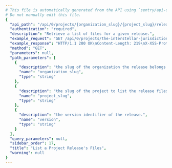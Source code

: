 ```yaml
---
# This file is automatically generated from the API using `sentry/api-docs/generator.py.`
# Do not manually edit this file.
{
  "api_path": "/api/0/projects/{organization_slug}/{project_slug}/releases/{version}/files/", 
  "authentication": "required", 
  "description": "Retrieve a list of files for a given release.", 
  "example_request": "GET /api/0/projects/the-interstellar-jurisdiction/pump-station/releases/c87b3e186a6c51731d2e69f1e5c8763d1aa02f49/files/ HTTP/1.1\nHost: sentry.io\nAuthorization: Bearer <token>", 
  "example_response": "HTTP/1.1 200 OK\nContent-Length: 219\nX-XSS-Protection: 1; mode=block\nX-Content-Type-Options: nosniff\nContent-Language: en\nAccess-Control-Expose-Headers: X-Sentry-Error, Retry-After\nVary: Accept-Language, Cookie\nAccess-Control-Allow-Methods: GET, POST, HEAD, OPTIONS\nLink: <https://sentry.io/api/0/projects/the-interstellar-jurisdiction/pump-station/releases/c87b3e186a6c51731d2e69f1e5c8763d1aa02f49/files/?&cursor=100:-1:1>; rel=\"previous\"; results=\"false\"; cursor=\"100:-1:1\", <https://sentry.io/api/0/projects/the-interstellar-jurisdiction/pump-station/releases/c87b3e186a6c51731d2e69f1e5c8763d1aa02f49/files/?&cursor=100:1:0>; rel=\"next\"; results=\"false\"; cursor=\"100:1:0\"\nAllow: GET, POST, HEAD, OPTIONS\nAccess-Control-Allow-Origin: *\nAccess-Control-Allow-Headers: X-Sentry-Auth, X-Requested-With, Origin, Accept, Content-Type, Authentication, Authorization\nContent-Type: application/json\nX-Frame-Options: deny\n\n[\n  {\n    \"dateCreated\": \"2020-03-10T16:09:27.305558Z\", \n    \"dist\": null, \n    \"headers\": {\n      \"Content-Type\": \"text/plain; encoding=utf-8\"\n    }, \n    \"id\": \"2\", \n    \"name\": \"/demo/message-for-you.txt\", \n    \"sha1\": \"2ef7bde608ce5404e97d5f042f95f89f1c232871\", \n    \"size\": 12\n  }\n]", 
  "method": "GET", 
  "parameters": null, 
  "path_parameters": [
    {
      "description": "the slug of the organization the release belongs to.", 
      "name": "organization_slug", 
      "type": "string"
    }, 
    {
      "description": "the slug of the project to list the release files of.", 
      "name": "project_slug", 
      "type": "string"
    }, 
    {
      "description": "the version identifier of the release.", 
      "name": "version", 
      "type": "string"
    }
  ], 
  "query_parameters": null, 
  "sidebar_order": 17, 
  "title": "List a Project Release's Files", 
  "warning": null
}
---
```

